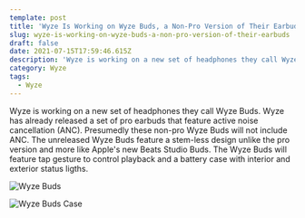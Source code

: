 ```yaml
---
template: post
title: 'Wyze Is Working on Wyze Buds, a Non-Pro Version of Their Earbuds'
slug: wyze-is-working-on-wyze-buds-a-non-pro-version-of-their-earbuds
draft: false
date: 2021-07-15T17:59:46.615Z
description: 'Wyze is working on a new set of headphones they call Wyze Buds. '
category: Wyze
tags:
  - Wyze
---
```

Wyze is working on a new set of headphones they call Wyze Buds. Wyze has already released a set of pro earbuds that feature active noise cancellation (ANC). Presumedly these non-pro Wyze Buds will not include ANC. The unreleased Wyze Buds feature a stem-less design unlike the pro version and more like Apple's new Beats Studio Buds. The Wyze Buds will feature tap gesture to control playback and a battery case with interior and exterior status ligths.

![](/media/screen-shot-2021-07-15-at-2.13.57-pm.png "Wyze Buds")

![](/media/screen-shot-2021-07-15-at-2.11.34-pm.png "Wyze Buds Case")

